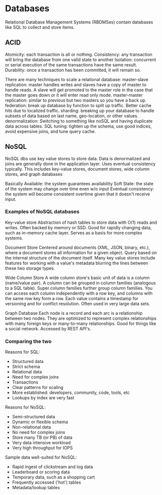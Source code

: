 # Databases
Relational Database Management Systems (RBDMSes) contain databases like SQL to
collect and store items.

## ACID
Atomicity: each transaction is all or nothing.
Consistency: any transaction will bring the database from one valid state to another
Isolation: concurrent or serial execution of the same transactions have the same result.
Durability: once a transaction has been committed, it will remain so.

There are many techniques to scale a relational database:
master-slave replication: master handles writes and slaves have a copy of master to handle reads.
A slave will get promoted to the master role in the case that the master goes down
or it will enter read only mode.
master-master replication: similar to previous but two masters so you have a back up.
federation: break up database by function to split up traffic. Better cache hits
due to localized traffic.
sharding: breaking up your database to handle subsets of data based on last name, geo-location, or other values.
denormalization: Switching to something like noSQL and having duplicate data across tables.
SQL tuning: tighten up the schema, use good indices, avoid expensive joins, and
tune query cache.

## NoSQL
NoSQL dbs use key value stores to store data. Data is denormalized and joins are
generally done in the application layer. Uses eventual consistency typically.
This includes key-value stores, document stores, wide column stores, and graph
databases

Basically Available: the system guarantees availability
Soft State: the state of the system may change over time even w/o input
Eventual consistency: the system will become consistent overtime given that it
doesn't receive input.

### Examples of NoSQL databases

Key-value store
Abstraction of hash tables to store data with O(1) reads and writes. Often
backed by memory or SSD. Good for rapidly changing data, such as in-memory cache
layer. Serves as a basis for more complex systems.

Document Store
Centered around documents (XML, JSON, binary, etc.), where a document stores all
information for a given object. Query based on the internal structure of the
document itself. Many key value stores include features for working with a value's
metadata blurring the lines between these two storage types.

Wide Column Store
A wide column store's basic unit of data is a column (name/value pair). A column
can be grouped in column families (analogous to a SQL table). Super column
families further group column families. You can access each column independently
with a row key, and columns with the same row key form a row. Each value
contains a timestamp for versioning and for conflict resolution.
Often used in very large data sets.

Graph Database
Each node is a record and each arc is a relationship between two nodes. They are
optimized to represent complex relationships with many foreign keys or
many-to-many relationships. Good for things like a social network. Accessed by
REST API's.

### Comparing the two

Reasons for SQL:
- Structured data
- Strict schema
- Relational data
- Need for complex joins
- Transactions
- Clear patterns for scaling
- More established: developers, community, code, tools, etc
- Lookups by index are very fast

Reasons for NoSQL:
- Semi-structured data
- Dynamic or flexible schema
- Non-relational data
- No need for complex joins
- Store many TB (or PB) of data
- Very data intensive workload
- Very high throughput for IOPS

Sample data well-suited for NoSQL:
- Rapid ingest of clickstream and log data
- Leaderboard or scoring data
- Temporary data, such as a shopping cart
- Frequently accessed ('hot') tables
- Metadata/lookup tables
